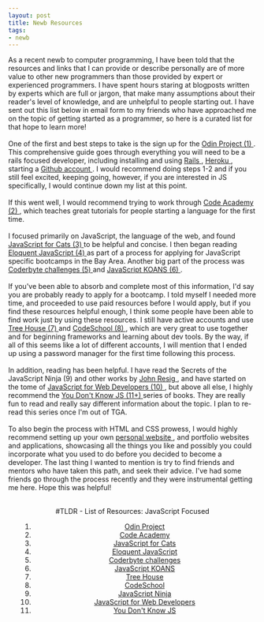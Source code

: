 ```yaml
---
layout: post
title: Newb Resources
tags:
- newb
---
```

As a recent newb to computer programming, I have been told that the resources and links that I can provide or describe personally are of more value to other new programmers than those provided by expert or experienced programmers. I have spent hours staring at blogposts written by experts which are full or jargon, that make many assumptions about their reader's level of knowledge, and are unhelpful to people starting out. I have sent out this list below in email form to my friends who have approached me on the topic of getting started as a programmer, so here is a curated list for that hope to learn more!<br /> <br /> One of the first and best steps to take is the sign up for the <a href="http://www.theodinproject.com/" target="_blank"> Odin Project (1) </a>. This comprehensive guide goes through everything you will need to be a rails focused developer, including installing and using <a href="http://rubyonrails.org/" target="_blank"> Rails </a>, <a href="https://www.heroku.com/" target="_blank"> Heroku </a>, starting a <a href="https://github.com/" target="_blank"> Github account </a>. I would recommend doing steps 1-2 and if you still feel excited, keeping going, however, if you are interested in JS specifically, I would continue down my list at this point. <br /> <br /> If this went well, I would recommend trying to work through <a href="http://www.codecademy.com/" target="_blank"> Code Academy (2) </a>, which teaches great tutorials for people starting a language for the first time. <br /> <br /> I focused primarily on JavaScript, the language of the web, and found <a href="http://jsforcats.com/" target="_blank"> JavaScript for Cats (3) </a> to be helpful and concise. I then began reading <a href="http://eloquentjavascript.net/" target="_blank"> Eloquent JavaScript (4) </a> as part of a process for applying for JavaScript specific bootcamps in the Bay Area. Another big part of the process was <a href="http://coderbyte.com/" target="_blank"> Coderbyte challenges (5) </a> and <a href="http://www.davidlaing.com/2010/07/19/learning-functional-javascript-through-koans/" target="_blank"> JavaScript KOANS (6) </a>. <br /> <br /> If you've been able to absorb and complete most of this information, I'd say you are probably ready to apply for a bootcamp. I told myself I needed more time, and proceeded to use paid resources before I would apply, but if you find these resources helpful enough, I think some people have been able to find work just by using these resources. I still have active accounts and use <a href="https://teamtreehouse.com" target="_blank"> Tree House (7) </a> and <a href="https://www.codeschool.com/" target="_blank"> CodeSchool (8) </a>, which are very great to use together and for beginning frameworks and learning about dev tools. By the way, if all of this seems like a lot of different accounts, I will mention that I ended up using a password manager for the first time following this process. <br /> <br /> In addition, reading has been helpful. I have read the Secrets of the JavaScript Ninja (9) and other works by <a href="http://ejohn.org/apps/learn/" target="_blank"> John Resig </a>, and have started on the tome of <a href="http://m.friendfeed-media.com/95a8434720c64a63e96ff8c4364fb595d9e98c36" target="_blank"> JavaScript for Web Developers (10) </a>, but above all else, I highly recommend the <a href="https://github.com/getify/You-Dont-Know-JS" target="_blank"> You Don't Know JS (11+) </a> series of books. They are really fun to read and really say different information about the topic. I plan to re-read this series once I'm out of TGA. <br /> <br/> To also begin the process with HTML and CSS prowess, I would highly recommend setting up your own <a href="http://chrissalam.com" target="_blank"> personal website </a>, and portfolio websites and applications, showcasing all the things you like and possibly you could incorporate what you used to do before you decided to become a developer. The last thing I wanted to mention is try to find friends and mentors who have taken this path, and seek their advice. I've had some friends go through the process recently and they were instrumental getting me here. Hope this was helpful! <br /><br /><center> #TLDR - List of Resources: JavaScript Focused<ol style="padding-left: 50px;"><li><a href="http://www.theodinproject.com/" target="_blank">Odin Project</a></li><li><a href="http://www.codecademy.com/" target="_blank">Code Academy</a></li><li><a href="http://jsforcats.com/" target="_blank">JavaScript for Cats</a></li><li><a href="http://eloquentjavascript.net/" target="_blank">Eloquent JavaScript</a></li><li><a href="http://coderbyte.com/" target="_blank">Coderbyte challenges</a></li><li><a href="http://www.davidlaing.com/2010/07/19/learning-functional-javascript-through-koans/" target="_blank">JavaScript KOANS</a></li><li><a href="https://teamtreehouse.com" target="_blank">Tree House</a></li><li><a href="https://www.codeschool.com/" target="_blank">CodeSchool</a></li><li><a href="http://www.manning.com/resig/" target="_blank">JavaScript Ninja</li></a><li><a href="http://m.friendfeed-media.com/95a8434720c64a63e96ff8c4364fb595d9e98c36" target="_blank">JavaScript for Web Developers</a></li><li><a href="https://github.com/getify/You-Dont-Know-JS" target="_blank">You Don't Know JS</a></li><ol></center>
<br /> <br />
